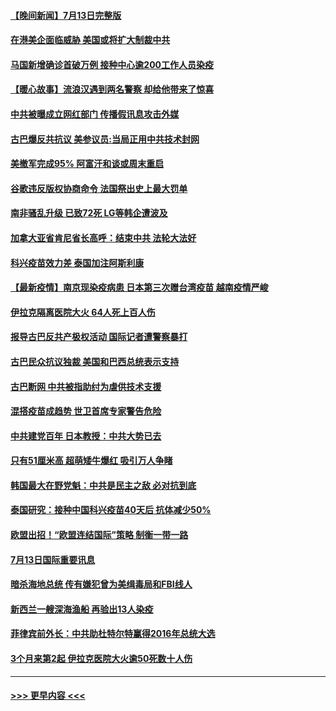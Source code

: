 #### [【晚间新闻】7月13日完整版](../pages/prog202/a103165100.md?t=07141101) 
#### [在港美企面临威胁 美国或将扩大制裁中共](../pages/prog202/a103164900.md?t=07141101) 
#### [马国新增确诊首破万例 接种中心逾200工作人员染疫](../pages/prog202/a103165087.md?t=07141101) 
#### [【暖心故事】流浪汉遇到两名警察 却给他带来了惊喜](../pages/prog202/a103163976.md?t=07141101) 
#### [中共被曝成立网红部门 传播假讯息攻击外媒](../pages/prog202/a103163980.md?t=07141101) 
#### [古巴爆反共抗议 美参议员:当局正用中共技术封网](../pages/prog202/a103164917.md?t=07141101) 
#### [美撤军完成95% 阿富汗和谈或周末重启](../pages/prog202/a103164951.md?t=07141101) 
#### [谷歌违反版权协商命令 法国祭出史上最大罚单](../pages/prog202/a103164913.md?t=07141101) 
#### [南非骚乱升级 已致72死 LG等韩企遭波及](../pages/prog202/a103164852.md?t=07141101) 
#### [加拿大亚省肯尼省长高呼：结束中共 法轮大法好](../pages/prog202/a103164798.md?t=07141101) 
#### [科兴疫苗效力差 泰国加注阿斯利康](../pages/prog202/a103164543.md?t=07141101) 
#### [【最新疫情】南京现染疫病患 日本第三次赠台湾疫苗 越南疫情严峻](../pages/prog202/a103164692.md?t=07141101) 
#### [伊拉克隔离医院大火 64人死上百人伤](../pages/prog202/a103164701.md?t=07141101) 
#### [报导古巴反共产极权活动 国际记者遭警察暴打](../pages/prog202/a103164529.md?t=07141101) 
#### [古巴民众抗议独裁 美国和巴西总统表示支持](../pages/prog202/a103164625.md?t=07141101) 
#### [古巴断网 中共被指助纣为虐供技术支援](../pages/prog202/a103164623.md?t=07141101) 
#### [混搭疫苗成趋势 世卫首席专家警告危险](../pages/prog202/a103164539.md?t=07141101) 
#### [中共建党百年 日本教授：中共大势已去](../pages/prog202/a103164593.md?t=07141101) 
#### [只有51厘米高 超萌矮牛爆红 吸引万人争睹](../pages/prog202/a103164494.md?t=07141101) 
#### [韩国最大在野党魁：中共是民主之敌 必对抗到底](../pages/prog202/a103164503.md?t=07141101) 
#### [泰国研究：接种中国科兴疫苗40天后 抗体减少50%](../pages/prog202/a103164469.md?t=07141101) 
#### [欧盟出招！“欧盟连结国际”策略 制衡一带一路](../pages/prog202/a103164426.md?t=07141101) 
#### [7月13日国际重要讯息](../pages/prog202/a103164420.md?t=07141101) 
#### [暗杀海地总统 传有嫌犯曾为美缉毒局和FBI线人](../pages/prog202/a103164363.md?t=07141101) 
#### [新西兰一艘深海渔船 再验出13人染疫](../pages/prog202/a103164291.md?t=07141101) 
#### [菲律宾前外长：中共助杜特尔特赢得2016年总统大选](../pages/prog202/a103164306.md?t=07141101) 
#### [3个月来第2起 伊拉克医院大火逾50死数十人伤](../pages/prog202/a103164246.md?t=07141101) 

----
#### [ >>> 更早内容 <<< ](../indexes/prog202-earlier.md)
